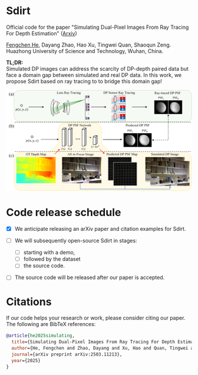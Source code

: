 # Sdirt
Official code for the paper "Simulating Dual-Pixel Images From Ray Tracing For Depth Estimation" ([Arxiv](https://arxiv.org/abs/2503.11213))

[Fengchen He](https://github.com/LinYark), Dayang Zhao, Hao Xu, Tingwei Quan, Shaoqun Zeng. 
Huazhong University of Science and Technology, Wuhan, China.

**TL;DR:**  
Simulated DP images can address the scarcity of DP-depth paired data but face a domain gap between simulated and real DP data. 
In this work, we propose Sdirt based on ray tracing to to bridge this domain gap!

![](images/main.png)

# Code release schedule
- [X] We anticipate releasing an arXiv paper and citation examples for Sdirt.
- [ ] We will subsequently open-source Sdirt in stages: 
    - [ ] starting with a demo, 
    - [ ] followed by the dataset
    - [ ] the source code.
- [ ] The source code will be released after our paper is accepted.



# Citations
If our code helps your research or work, please consider citing our paper. The following are BibTeX references:

```bibtex
@article{he2025simulating,
  title={Simulating Dual-Pixel Images From Ray Tracing For Depth Estimation},
  author={He, Fengchen and Zhao, Dayang and Xu, Hao and Quan, Tingwei and Zeng, Shaoqun},
  journal={arXiv preprint arXiv:2503.11213},
  year={2025}
}

